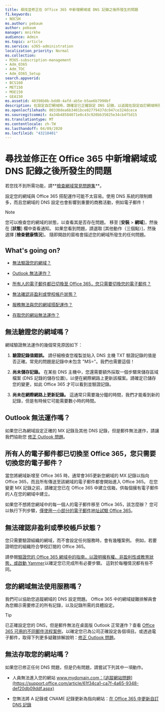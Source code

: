 ```yaml
---
title: 尋找並修正在 Office 365 中新增網域或 DNS 記錄之後所發生的問題
f1.keywords:
- NOCSH
ms.author: pebaum
author: pebaum
manager: mnirkhe
audience: Admin
ms.topic: article
ms.service: o365-administration
localization_priority: Normal
ms.collection:
- M365-subscription-management
- Adm_O365
- Adm_TOC
- Adm_O365_Setup
search.appverid:
- BCS160
- MET150
- MOE150
- GEA150
ms.assetid: 40398b0b-bdd0-4afd-ab5e-b5ae6b7990bf
description: 在設定自訂網域時，請確定已正確設定 DNS 記錄，以追蹤在設定自訂網域時所執行的任何問題。
ms.openlocfilehash: 00330dea6b3401bce02779437dc047ce324dcece
ms.sourcegitcommit: 4a34b48584071e0c43c920bb35025e34cb4f5d15
ms.translationtype: MT
ms.contentlocale: zh-TW
ms.lasthandoff: 04/09/2020
ms.locfileid: "43210401"
---
```

# <a name="find-and-fix-issues-after-adding-your-domain-or-dns-records-in-office-365"></a>尋找並修正在 Office 365 中新增網域或 DNS 記錄之後所發生的問題

 若您找不到所需功能，請**[檢查網域常見問題集](../setup/domains-faq.md)**。 
  
設定您的網域與 Office 365 搭配運作可能不太容易。使用 DNS 系統的限制頗多，而且您網域的 DNS 設定也會影響到重要的商務活動，例如電子郵件！

> [!NOTE]
> 您可以檢查您的網域的狀態，以查看其是否存在問題。 移至 [**安裝** > **網域**]，然後在 [**狀態**] 欄中查看通知。 如果您看到問題，請選取 [其他動作（三個點）]，然後選擇 [**檢查健康情況**]。 隨即開啟的窗格會描述您的網域所發生的任何問題。
  
## <a name="whats-going-on"></a>What's going on?

- [無法驗證您的網域？](#cant-verify-your-domain)
    
- [Outlook 無法運作？](#outlook-isnt-working)
    
- [所有人的電子郵件都已切換至 Office 365，您只需要切換您的電子郵件？](#everyones-email-got-switched-to-office-365-and-you-only-wanted-your-email-to-switch)

- [無法確認非盈利或學校帳戶狀態？](#cant-confirm-non-profit-or-school-account-status)

- [服務無法與您的網域搭配運作？](#services-not-working-with-your-domain)
    
- [存取您的網站無法運作？](#accessing-your-website-isnt-working)

## <a name="cant-verify-your-domain"></a>無法驗證您的網域嗎？
<a name="BKMK_verify"> </a>

網域驗證無法運作的幾個常見原因如下：
  
1. **驗證記錄值錯誤。** 請仔細檢查您複製並貼入 DNS 主機 TXT 驗證記錄的值是否正確。常見的問題是記錄中未包含 "MS="。我們也需要這個！ 
    
2. **尚未儲存記錄。** 在某些 DNS 主機中，您還需要額外採取一個步驟來儲存區域檔案 (DNS 記錄的儲存位置)，以便在網際網路上更新該檔案。請確定已儲存您的變更，如此 Office 365 才可以看到並驗證記錄。 
    
3. **尚未在網際網路上更新記錄。** 這通常只需要幾分鐘的時間，我們才能看到新的記錄，但是有時候它可能需要數小時的時間。 
    
## <a name="outlook-isnt-working"></a>Outlook 無法運作嗎？
<a name="BKMK_OutlookBroken"> </a>

如果您已為網域設定正確的 MX 記錄及其他 DNS 記錄，但是郵件無法運作，請讓我們協助您 [修正 Outlook 問題](https://support.office.com/article/b3e740b9-171d-4179-bcd1-e279a363fa75.aspx)。
  
## <a name="everyones-email-got-switched-to-office-365-and-you-only-wanted-your-email-to-switch"></a>所有人的電子郵件都已切換至 Office 365，您只需要切換您的電子郵件？
<a name="BKMK_EmailSwitched"> </a>

當您將網域新增至 Office 365 時，通常會365更新您網域的 MX 記錄以指向 Office 365，而且所有傳送至該網域的電子郵件都會開始進入 Office 365。 在您變更 MX 記錄之前，請確定您已在 Office 365 中建立信箱，供每個擁有電子郵件的人在您的網域中建立。
  
如果您不想將您網域中的每一個人的電子郵件移至 Office 365，該怎麼辦？ 您可以執行下列步驟，[僅使用一小部分的電子郵件地址試驗 Office 365](https://support.office.com/article/39cee536-6a03-40cf-b9c1-f301bb6001d7.aspx)。
  
## <a name="cant-confirm-non-profit-or-school-account-status"></a>無法確認非盈利或學校帳戶狀態？
<a name="BKMK_validateAcct"> </a>

您只需要驗證組織的網域，而不會設定任何服務時，會有幾種案例。 例如，若要證明您的組織符合學校訂閱的 Office 365。
  
請參閱[驗證您的 Office 365 網域中的指南，以證明擁有權、非盈利性或教育狀態，或啟動 Yammer](https://support.office.com/article/87d1844e-aa47-4dc0-a61b-1b773fd4e590)以確定您已完成所有必要步驟。 這對於每種情況都有些不同。 
  
## <a name="services-not-working-with-your-domain"></a>您的網域無法使用服務嗎？
<a name="BKMK_Test"> </a>

我們可以協助您追蹤網域的 DNS 設定問題。 Office 365 中的網域疑難排解員會為您顯示需要修正的所有記錄，以及記錄所需的具體設定。 

> [!TIP]
> 已正確設定您的 DNS，但是郵件無法在桌面版 Outlook 正常運作？查看 [Office 365 可用的不同郵件流程案例](https://go.microsoft.com/fwlink/?LinkId=787530)，以確定您已為公司正確設定各個項目。或透過電子郵件，取得下列更多疑難排解說明：[修正 Outlook 問題](https://support.office.com/article/b3e740b9-171d-4179-bcd1-e279a363fa75.aspx)。 
  
## <a name="accessing-your-website-isnt-working"></a>無法存取您的網站嗎？
<a name="BKMK_Website"> </a>

如果您已修正任何 DNS 問題，但是仍有問題，請嘗試下列其中一項動作。
  
- 人員無法進入您的網站 www.mydomain.com：[追蹤網站問題](https://support.office.com/article/61f34ca1-ca7f-4a65-9348-def20db09ddf.aspx)
    
- 您無法將 A 記錄或 CNAME 記錄更新為指向網站：[在 Office 365 中更新自訂 DNS 記錄](../dns/add-or-edit-custom-dns-records.md)
    
